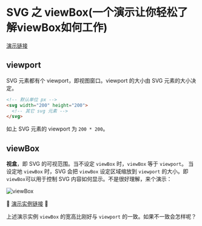 # SVG 之 viewBox(一个演示让你轻松了解viewBox如何工作)

[演示链接](http://htmlpreview.github.io/?https://github.com/zhansingsong/fe-tutorials/blob/master/svg%E4%B9%8BviewBox/demo/vb_diff.html)

## viewport

SVG 元素都有个 viewport，即视图窗口。viewport 的大小由 SVG 元素的大小决定。

```html
<!-- 默认单位 px -->
<svg width="200" height="200">
  <!-- 其它 svg 元素 -->
</svg>
```
如上 SVG 元素的 viewport 为 `200 * 200`。

## viewBox

**视盒**，即 SVG 的可视范围。当不设定 `viewBox` 时，`viewBox` 等于 `viewport`。 当设定地 `viewBox` 时，SVG 会把 `viewBox` 设定区域缩放到 `viewport` 的大小。即 `viewBox`可以用于控制 SVG 内容如何显示。不是很好理解，来个演示：

![viewBox](./imgs/viewBox.gif)

🌴 [演示实例链接](./demo/vb.html) 🌴

上述演示实例 `viewBox` 的宽高比刚好与 `viewport` 的一致。如果不一致会怎样呢？
